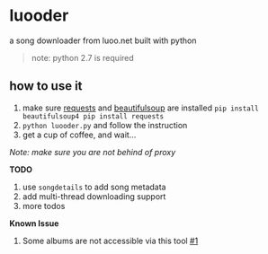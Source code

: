 # luooder
a song downloader from luoo.net built with python

> note: python 2.7 is required
## how to use it
1. make sure [requests](http://docs.python-requests.org/en/latest/) and [beautifulsoup](http://www.crummy.com/software/BeautifulSoup/) are installed ```pip install beautifulsoup4 pip install requests ```
2. ```python luooder.py``` and follow the instruction
3. get a cup of coffee, and wait...


_Note: make sure you are not behind of proxy_

__TODO__

1. use ```songdetails``` to add song metadata
2. add multi-thread downloading support
3. more todos


__Known Issue__

1. Some albums are not accessible via this tool [#1](https://github.com/shuson/luooder/issues/1)

